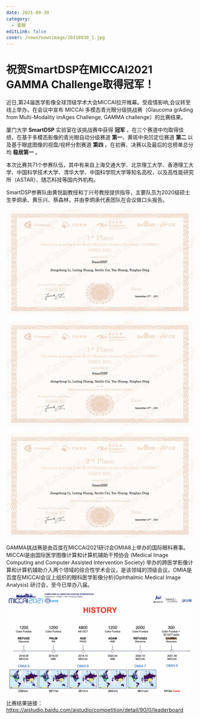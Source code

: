 ```yaml
---
date: 2021-09-30
category:
  - 喜报
editLink: false
cover: /news/newsimage/20210930_1.jpg
---
```



# 祝贺SmartDSP在MICCAI2021 GAMMA Challenge取得冠军！

近日,第24届医学影像全球顶级学术大会MICCAI拉开帷幕。受疫情影响,会议转至线上举办。在会议中宣布 MICCAI 多模态青光眼分级挑战赛（Glaucoma grAding from Multi-Modality imAges Challenge, GAMMA challenge）的比赛结果。

<!-- more -->

厦门大学 **SmartDSP** 实验室在该挑战赛中获得 **冠军** 。在三个赛道中均取得佳绩，在基于多模态影像的青光眼自动分级赛道 **第一**、黄斑中央凹定位赛道 **第二** 以及基于眼底图像的视盘/视杯分割赛道 **第四** 。在初赛、决赛以及最后的总榜单总分均 **稳居第一** 。

本次比赛共71个参赛队伍，其中有来自上海交通大学、北京理工大学、香港理工大学、中国科学技术大学、清华大学、中国科学院大学等知名高校，以及高性能研究所（ASTAR）、随芯科技等国内外机构。

SmartDSP参赛队由黄悦副教授和丁兴号教授提供指导，主要队员为2020级硕士生李炯承、黄乐兴、蔡森林，并由李炯承代表团队在会议做口头报告。

![](/news/newsimage/20210930_1.jpg)

![](/news/newsimage/20210930_2.jpg)

![](/news/newsimage/20210930_3.jpg)

GAMMA挑战赛是由百度在MICCAI2021研讨会OMIA8上举办的国际眼科赛事。MICCAI是由国际医学图像计算和计算机辅助干预协会 (Medical Image Computing and Computer Assisted Intervention Society)
举办的跨医学影像计算和计算机辅助介入两个领域的综合性学术会议，是该领域的顶级会议。OMIA是百度在MICCAI会议上组织的眼科医学影像分析(Ophthalmic Medical Image Analysis) 研讨会，至今已举办八届。

![](/news/newsimage/20210930_4.png)

比赛结果链接： [
https://aistudio.baidu.com/aistudio/competition/detail/90/0/leaderboard
](https://aistudio.baidu.com/aistudio/competition/detail/90/0/leaderboard)

